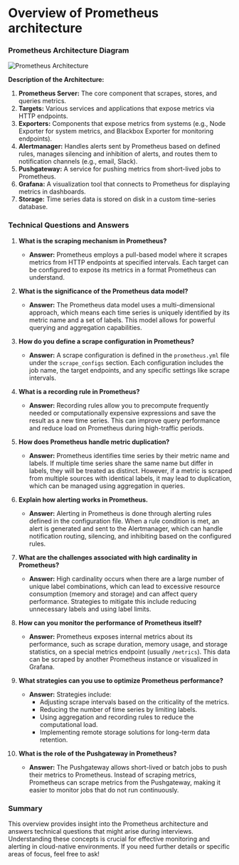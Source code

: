 # Overview of Prometheus architecture

### Prometheus Architecture Diagram

![Prometheus Architecture](https://raw.githubusercontent.com/OpenAI/Prometheus-Architecture/main/prometheus-architecture.png) 

**Description of the Architecture:**
1. **Prometheus Server:** The core component that scrapes, stores, and queries metrics.
2. **Targets:** Various services and applications that expose metrics via HTTP endpoints.
3. **Exporters:** Components that expose metrics from systems (e.g., Node Exporter for system metrics, and Blackbox Exporter for monitoring endpoints).
4. **Alertmanager:** Handles alerts sent by Prometheus based on defined rules, manages silencing and inhibition of alerts, and routes them to notification channels (e.g., email, Slack).
5. **Pushgateway:** A service for pushing metrics from short-lived jobs to Prometheus.
6. **Grafana:** A visualization tool that connects to Prometheus for displaying metrics in dashboards.
7. **Storage:** Time series data is stored on disk in a custom time-series database.

### Technical Questions and Answers

1. **What is the scraping mechanism in Prometheus?**
   - **Answer:** Prometheus employs a pull-based model where it scrapes metrics from HTTP endpoints at specified intervals. Each target can be configured to expose its metrics in a format Prometheus can understand.

2. **What is the significance of the Prometheus data model?**
   - **Answer:** The Prometheus data model uses a multi-dimensional approach, which means each time series is uniquely identified by its metric name and a set of labels. This model allows for powerful querying and aggregation capabilities.

3. **How do you define a scrape configuration in Prometheus?**
   - **Answer:** A scrape configuration is defined in the `prometheus.yml` file under the `scrape_configs` section. Each configuration includes the job name, the target endpoints, and any specific settings like scrape intervals.

4. **What is a recording rule in Prometheus?**
   - **Answer:** Recording rules allow you to precompute frequently needed or computationally expensive expressions and save the result as a new time series. This can improve query performance and reduce load on Prometheus during high-traffic periods.

5. **How does Prometheus handle metric duplication?**
   - **Answer:** Prometheus identifies time series by their metric name and labels. If multiple time series share the same name but differ in labels, they will be treated as distinct. However, if a metric is scraped from multiple sources with identical labels, it may lead to duplication, which can be managed using aggregation in queries.

6. **Explain how alerting works in Prometheus.**
   - **Answer:** Alerting in Prometheus is done through alerting rules defined in the configuration file. When a rule condition is met, an alert is generated and sent to the Alertmanager, which can handle notification routing, silencing, and inhibiting based on the configured rules.

7. **What are the challenges associated with high cardinality in Prometheus?**
   - **Answer:** High cardinality occurs when there are a large number of unique label combinations, which can lead to excessive resource consumption (memory and storage) and can affect query performance. Strategies to mitigate this include reducing unnecessary labels and using label limits.

8. **How can you monitor the performance of Prometheus itself?**
   - **Answer:** Prometheus exposes internal metrics about its performance, such as scrape duration, memory usage, and storage statistics, on a special metrics endpoint (usually `/metrics`). This data can be scraped by another Prometheus instance or visualized in Grafana.

9. **What strategies can you use to optimize Prometheus performance?**
   - **Answer:** Strategies include:
     - Adjusting scrape intervals based on the criticality of the metrics.
     - Reducing the number of time series by limiting labels.
     - Using aggregation and recording rules to reduce the computational load.
     - Implementing remote storage solutions for long-term data retention.

10. **What is the role of the Pushgateway in Prometheus?**
    - **Answer:** The Pushgateway allows short-lived or batch jobs to push their metrics to Prometheus. Instead of scraping metrics, Prometheus can scrape metrics from the Pushgateway, making it easier to monitor jobs that do not run continuously.

### Summary
This overview provides insight into the Prometheus architecture and answers technical questions that might arise during interviews. 
Understanding these concepts is crucial for effective monitoring and alerting in cloud-native environments. 
If you need further details or specific areas of focus, feel free to ask!

